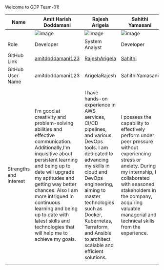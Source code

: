 Welcome to GDP Team-01!

| Name | Amit Harish Doddamani  | Rajesh Arigela | Sahithi Yamasani | Rahan Ahmed Mohammed | Sreeja Vasa | Varshini Chittepu | Sai Vamshi Krishna Gajji |
| --- | --- | --- | --- | --- | --- | --- | --- | 
| | ![image](https://github.com/gdpprojectteam1/GDPProject_Team01/assets/71246202/9f4ee34b-b7c4-4ff7-9dac-3df51b155528) | ![image](https://github.com/gdpprojectteam1/GDPProject_Team01/assets/71246202/4cc4d195-7f52-467e-a58c-e06d7961f1c0) | ![image](https://github.com/gdpprojectteam1/GDPProject_Team01/assets/71246202/0f878bfc-a42d-4baa-81ed-57103b49bd8f) | ![image](https://github.com/gdpprojectteam1/GDPProject_Team01/assets/71246202/b78249c5-4303-4c04-b1e8-775baea6b09c) | ![image](https://github.com/gdpprojectteam1/GDPProject_Team01/assets/71246202/2af934d5-e675-486e-9c41-090afc6a9615)| ![image](https://github.com/gdpprojectteam1/GDPProject_Team01/assets/71246202/ed21846c-0760-4f8b-b83e-aa3f9910b381) | ![image](https://github.com/gdpprojectteam1/GDPProject_Team01/assets/71246202/bdf01b5f-6ffc-4148-a89b-02c2cae95ffa) |
| Role | Developer | System Analyst | Developer | Project Manager | Business Analyst | QA Tester | QA Tester | 
| GitHub Link | [amitdoddamani123](https://github.com/amitdoddamani123) | [RajeshArigela](https://github.com/ArigelaRajesh) | [Sahithi](https://github.com/SahithiYamasani) | [Rahan](https://github.com/rehanmohammed) | [Sreejavasa](https://github.com/Sreejavasa) |[Varshini](https://github.com/varshiinireddy) | [saivamshikrishnagajji](https://github.com/saivamshikrishnagajji) |
| GitHub User Name | amitdoddamani123 | ArigelaRajesh | SahithiYamasani | rehanmohammed | Sreejavasa |varshiinireddy | saivamshikrishnagajji | 
| Strengths and Interest | I’m good at creativity and problem-solving abilities and effective communication. Additionally,I'm inquisitive about persistent learning and being up to date will upgrade my aptitudes and getting way better chances. Also I am more intrigued in continuous learning and being up to date with latest skills and technologies that will help me to achieve my goals.| I have hands-on experience in AWS services, CI/CD pipelines, and various DevOps tools. I am dedicated to advancing my skills in cloud and DevOps engineering, aiming to master technologies such as Docker, Kubernetes, Terraform, and Ansible to architect scalable and efficient solutions. | I possess the capability to effectively perform under peer pressure without experiencing stress or anxiety. During my internship, I collaborated with seasoned stakeholders in the company, acquiring valuable managerial and technical skills from the experience. | I possess strong skills in application development using Java Framework Technologies such as Java, Spring, Spring Boot, Spring MVC, Hibernate, and JDBC. While my current work exposure is primarily on the backend, I aspire to become a full-stack Java engineer. To achieve this,  I am keenly interested in venturing into data science and Python for upcoming opportunities. | My strengths lie in my ability to engage in self-study, consistently enhancing my programming skills beyond formal education. This showcases my dedication and self-motivation. I am particularly interested in AWS and DevOps tools, as they allow me to uncover hidden issues and gain a deeper understanding of software behavior. | My strengths lie in my adept problem-solving abilities, allowing me to swiftly tackle intricate mathematical complexities across diverse scenarios. Proficient in applying complex mathematical concepts, I am equipped to evaluate and address real-world challenges. |  I have strong problem-solving abilities and can quickly develop challenging mathematical complexities in a variety of scenarios. My ability to apply complex mathematical ideas equips me to evaluate and handle real-world problems, which leads to the development of useful and successful solutions that have a significant influence. | 